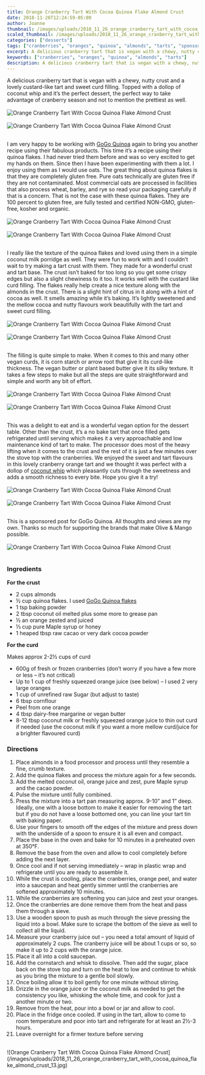 ```yaml
---
title: Orange Cranberry Tart With Cocoa Quinoa Flake Almond Crust
date: 2018-11-26T12:24:59-05:00
author: Joanne
thumbnail: /images/uploads/2018_11_26_orange_cranberry_tart_with_cocoa_quinoa_flake_almond_crust_1.jpg
scaled_thumbnail: /images/uploads/2018_11_26_orange_cranberry_tart_with_cocoa_quinoa_flake_almond_crust_0.jpg
categories: ["desserts"]
tags: ["cranberries", "oranges", "quinoa", "almonds", "tarts", "sponsored"]
excerpt: A delicious cranberry tart that is vegan with a chewy, nutty crust
keywords: ["cranberries", "oranges", "quinoa", "almonds", "tarts"]
description: A delicious cranberry tart that is vegan with a chewy, nutty crust and a lovely custard-like tart and sweet curd filling. Topped with a dollop of coconut whip and it’s the perfect dessert, the perfect way to take advantage of cranberry season and not to mention the prettiest as well.
---
```


A delicious cranberry tart that is vegan with a chewy, nutty crust and a lovely custard-like tart and sweet curd filling. Topped with a dollop of coconut whip and it’s the perfect dessert, the perfect way to take advantage of cranberry season and not to mention the prettiest as well.
</br>
</br>
![Orange Cranberry Tart With Cocoa Quinoa Flake Almond Crust](/images/uploads/2018_11_26_orange_cranberry_tart_with_cocoa_quinoa_flake_almond_crust_2.jpg)
</br>
</br>
![Orange Cranberry Tart With Cocoa Quinoa Flake Almond Crust](/images/uploads/2018_11_26_orange_cranberry_tart_with_cocoa_quinoa_flake_almond_crust_3.jpg)
</br>
</br>

I am very happy to be working with [GoGo Quinoa](https://www.gogoquinoa.com/) again to bring you another recipe using their fabulous products. This time it’s a recipe using their quinoa flakes. I had never tried them before and was so very excited to get my hands on them. Since then I have been experimenting with them a lot. I enjoy using them as I would use oats. The great thing about quinoa flakes is that they are completely gluten free. Pure oats technically are gluten free if they are not contaminated. Most commercial oats are processed in facilities that also process wheat, barley, and rye so read your packaging carefully if that is a concern. That is not the case with these quinoa flakes. They are 100 percent to gluten free, are fully tested and certified NON-GMO, gluten-free, kosher and organic.
</br>
</br>
![Orange Cranberry Tart With Cocoa Quinoa Flake Almond Crust](/images/uploads/2018_11_26_orange_cranberry_tart_with_cocoa_quinoa_flake_almond_crust_4.jpg)
</br>
</br>
![Orange Cranberry Tart With Cocoa Quinoa Flake Almond Crust](/images/uploads/2018_11_26_orange_cranberry_tart_with_cocoa_quinoa_flake_almond_crust_5.jpg)
</br>
</br>

I really like the texture of the quinoa flakes and loved using them in a simple coconut milk porridge as well. They were fun to work with and I couldn’t wait to try making a tart crust with them. They made for a wonderful crust and tart base. The crust isn’t baked for too long so you get some crispy edges but also a slight chewiness to it too. It works well with the custard like curd filling. The flakes really help create a nice texture along with the almonds in the crust. There is a slight hint of citrus in it along with a hint of cocoa as well. It smells amazing while it’s baking. It’s lightly sweetened and the mellow cocoa and nutty flavours work beautifully with the tart and sweet curd filling.
</br>
</br>
![Orange Cranberry Tart With Cocoa Quinoa Flake Almond Crust](/images/uploads/2018_11_26_orange_cranberry_tart_with_cocoa_quinoa_flake_almond_crust_6.jpg)
</br>
</br>
![Orange Cranberry Tart With Cocoa Quinoa Flake Almond Crust](/images/uploads/2018_11_26_orange_cranberry_tart_with_cocoa_quinoa_flake_almond_crust_7.jpg)
</br>
</br>

The filling is quite simple to make. When it comes to this and many other vegan curds, it is corn starch or arrow root that give it its curd-like thickness. The vegan butter or plant based butter give it its silky texture. It takes a few steps to make but all the steps are quite straightforward and simple and worth any bit of effort.
</br>
</br>
![Orange Cranberry Tart With Cocoa Quinoa Flake Almond Crust](/images/uploads/2018_11_26_orange_cranberry_tart_with_cocoa_quinoa_flake_almond_crust_8.jpg)
</br>
</br>
![Orange Cranberry Tart With Cocoa Quinoa Flake Almond Crust](/images/uploads/2018_11_26_orange_cranberry_tart_with_cocoa_quinoa_flake_almond_crust_9.jpg)
</br>
</br>

This was a delight to eat and is a wonderful vegan option for the dessert table. Other than the crust, it’s a no bake tart that once filled gets refrigerated until serving which makes it a very approachable and low maintenance kind of tart to make. The processor does most of the heavy lifting when it comes to the crust and the rest of it is just a few minutes over the stove top with the cranberries. We enjoyed the sweet and tart flavours in this lovely cranberry orange tart and we thought it was perfect with a dollop of [coconut whip](https://www.oliveandmango.com/strawberry-almond-tea-cake/) which pleasantly cuts through the sweetness and adds a smooth richness to every bite. Hope you give it a try!
</br>
</br>
![Orange Cranberry Tart With Cocoa Quinoa Flake Almond Crust](/images/uploads/2018_11_26_orange_cranberry_tart_with_cocoa_quinoa_flake_almond_crust_10.jpg)
</br>
</br>
![Orange Cranberry Tart With Cocoa Quinoa Flake Almond Crust](/images/uploads/2018_11_26_orange_cranberry_tart_with_cocoa_quinoa_flake_almond_crust_11.jpg)
</br>
</br>

This is a sponsored post for GoGo Quinoa.  All thoughts and views are my own. Thanks so much for supporting the brands that make Olive & Mango possible. 
</br>
</br>
![Orange Cranberry Tart With Cocoa Quinoa Flake Almond Crust](/images/uploads/2018_11_26_orange_cranberry_tart_with_cocoa_quinoa_flake_almond_crust_12.jpg)
</br>
</br>

### Ingredients

__For the crust__

* 2 cups almonds
* &frac12; cup quinoa flakes. I used <span class="highlight">[GoGo Quinoa flakes](https://www.gogoquinoa.com/products/quinoa-flakes-pre-cooked/)</span>
* 1 tsp baking powder
* 2 tbsp coconut oil melted plus some more to grease pan
* ½ an orange zested and juiced
* ⅓ cup pure Maple syrup or honey
* 1 heaped tbsp raw cacao or very dark cocoa powder

__For the curd__

Makes approx 2-2&frac12; cups of curd

* 600g of fresh or frozen cranberries (don’t worry if you have a few more or less – it’s not critical)
* Up to 1 cup of freshly squeezed orange juice (see below) – I used 2 very large oranges
* 1 cup of unrefined raw Sugar (but adjust to taste)
* 6 tbsp cornflour
* Peel from one orange
* 4 tbsp dairy-free margarine or vegan butter
* 8-12 tbsp coconut milk or freshly squeezed orange juice to thin out curd if needed (use the coconut milk if you want a more mellow curd/juice for a brighter flavoured curd)

### Directions

1. Place almonds in a food processor and process until they resemble a fine, crumb texture.
2. Add the quinoa flakes and process the mixture again for a few seconds.
3. Add the melted coconut oil, orange juice and zest, pure Maple syrup and the cacao powder. 
4. Pulse the mixture until fully combined.
5. Press the mixture into a tart pan measuring approx. 9-10” and 1” deep. Ideally, one with a loose bottom to make it easier for removing the tart but if you do not have a loose bottomed one, you can line your tart tin with baking paper.
6. Use your fingers to smooth off the edges of the mixture and press down with the underside of a spoon to ensure it is all even and compact.
7. Place the base in the oven and bake for 10 minutes in a preheated oven at 350°F.
8. Remove the base from the oven and allow to cool completely before adding the next layer. 
9. Once cool and if not serving immediately – wrap in plastic wrap and refrigerate until you are ready to assemble it.
10. While the crust is cooling, place the cranberries, orange peel, and water into a saucepan and heat gently simmer until the cranberries are softened approximately 10 minutes.
11. While the cranberries are softening you can juice and zest your oranges. 
12. Once the cranberries are done remove them from the heat and pass them through a sieve. 
13. Use a wooden spoon to push as much through the sieve pressing the liquid into a bowl. Make sure to scrape the bottom of the sieve as well to collect all the liquid.
14. Measure your cranberry juice out  – you need a total amount of liquid of approximately 2 cups. The cranberry juice will be about 1 cups or so,  so make it up to 2 cups with the orange juice.
15. Place it all into a cold saucepan. 
16. Add the cornstarch and whisk to dissolve. Then add the sugar, place back on the stove top and turn on the heat to low and continue to whisk as you bring the mixture to a gentle boil slowly. 
17. Once boiling allow it to boil gently for one minute without stirring. 
18. Drizzle in the orange juice or the coconut milk as needed to get the consistency you like, whisking the whole time, and cook for just a another minute or two. 
19. Remove from the heat, pour into a bowl or jar and allow to cool. 
20. Place in the fridge once cooled. If using in the tart, allow to come to room temperature and poor into tart and refrigerate for at least an 2&frac12;-3 hours. 
21. Leave overnight for a firmer texture before serving

</br>
![Orange Cranberry Tart With Cocoa Quinoa Flake Almond Crust](/images/uploads/2018_11_26_orange_cranberry_tart_with_cocoa_quinoa_flake_almond_crust_13.jpg)
